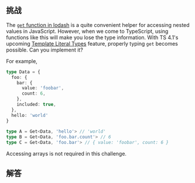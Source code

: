 ## 挑战



The [`get` function in lodash](https://lodash.com/docs/4.17.15#get) is a quite convenient helper for accessing nested values in JavaScript. However, when we come to TypeScript, using functions like this will make you lose the type information. With TS 4.1's upcoming [Template Literal Types](https://devblogs.microsoft.com/typescript/announcing-typescript-4-1-beta/#template-literal-types) feature, properly typing `get` becomes possible. Can you implement it?

For example,

```ts
type Data = {
  foo: {
    bar: {
      value: 'foobar',
      count: 6,
    },
    included: true,
  },
  hello: 'world'
}
  
type A = Get<Data, 'hello'> // 'world'
type B = Get<Data, 'foo.bar.count'> // 6
type C = Get<Data, 'foo.bar'> // { value: 'foobar', count: 6 }
```

Accessing arrays is not required in this challenge.


## 解答

